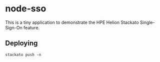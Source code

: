 node-sso
========

This is a tiny application to demonstrate the HPE Helion Stackato Single-Sign-On feature.

Deploying
---------

    stackato push -n
